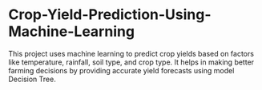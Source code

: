 # Crop-Yield-Prediction-Using-Machine-Learning
This project uses machine learning to predict crop yields based on factors like temperature, rainfall, soil type, and crop type. It helps in making better farming decisions by providing accurate yield forecasts using model Decision Tree.
